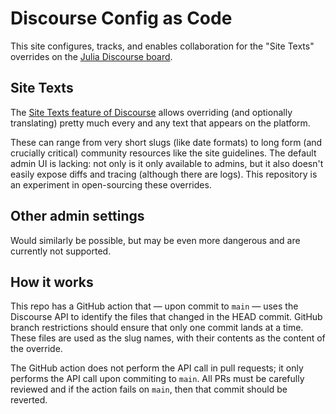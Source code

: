 # Discourse Config as Code

This site configures, tracks, and enables collaboration for the "Site Texts" overrides on the [Julia Discourse board](https://discourse.julialang.org).

## Site Texts

The [Site Texts feature of Discourse](https://meta.discourse.org/t/customize-text-in-discourse/36092) allows overriding (and optionally translating) pretty much every and any text that appears on the platform.

These can range from very short slugs (like date formats) to long form (and crucially critical) community resources like the site guidelines. The default admin UI is lacking: not only is it only available to admins, but it also doesn't easily expose diffs and tracing (although there are logs). This repository is an experiment in open-sourcing these overrides.

## Other admin settings

Would similarly be possible, but may be even more dangerous and are currently not supported.

## How it works

This repo has a GitHub action that — upon commit to `main` — uses the Discourse API to identify the files that changed in the HEAD commit. GitHub branch restrictions should ensure that only one commit lands at a time. These files are used as the slug names, with their contents as the content of the override.

The GitHub action does not perform the API call in pull requests; it only performs the API call upon commiting to `main`.  All PRs must be carefully reviewed and if the action fails on `main`, then that commit should be reverted.
